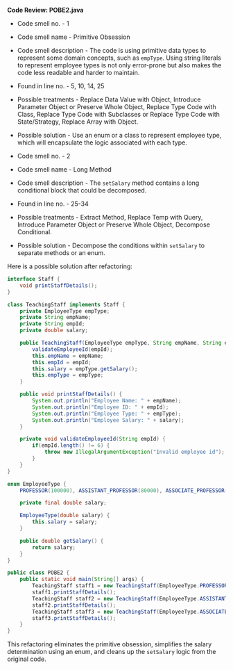 **Code Review: POBE2.java**

- Code smell no. - 1
- Code smell name - Primitive Obsession
- Code smell description - The code is using primitive data types to represent some domain concepts, such as `empType`. Using string literals to represent employee types is not only error-prone but also makes the code less readable and harder to maintain.
- Found in line no. - 5, 10, 14, 25
- Possible treatments - Replace Data Value with Object, Introduce Parameter Object or Preserve Whole Object, Replace Type Code with Class, Replace Type Code with Subclasses or Replace Type Code with State/Strategy, Replace Array with Object.
- Possible solution - Use an enum or a class to represent employee type, which will encapsulate the logic associated with each type.

- Code smell no. - 2
- Code smell name - Long Method
- Code smell description - The `setSalary` method contains a long conditional block that could be decomposed.
- Found in line no. - 25-34
- Possible treatments - Extract Method, Replace Temp with Query, Introduce Parameter Object or Preserve Whole Object, Decompose Conditional.
- Possible solution - Decompose the conditions within `setSalary` to separate methods or an enum.

Here is a possible solution after refactoring:

```java
interface Staff {
    void printStaffDetails();
}

class TeachingStaff implements Staff {
    private EmployeeType empType;
    private String empName;
    private String empId;
    private double salary;

    public TeachingStaff(EmployeeType empType, String empName, String empId) {
        validateEmployeeId(empId);
        this.empName = empName;
        this.empId = empId;
        this.salary = empType.getSalary();
        this.empType = empType;
    }

    public void printStaffDetails() {
        System.out.println("Employee Name: " + empName);
        System.out.println("Employee ID: " + empId);
        System.out.println("Employee Type: " + empType);
        System.out.println("Employee Salary: " + salary);
    }

    private void validateEmployeeId(String empId) {
        if(empId.length() != 6) {
            throw new IllegalArgumentException("Invalid employee id");
        }
    }
}

enum EmployeeType {
    PROFESSOR(100000), ASSISTANT_PROFESSOR(80000), ASSOCIATE_PROFESSOR(50000);

    private final double salary;

    EmployeeType(double salary) {
        this.salary = salary;
    }

    public double getSalary() {
        return salary;
    }
}

public class POBE2 {
    public static void main(String[] args) {
        TeachingStaff staff1 = new TeachingStaff(EmployeeType.PROFESSOR, "John", "123456");
        staff1.printStaffDetails();
        TeachingStaff staff2 = new TeachingStaff(EmployeeType.ASSISTANT_PROFESSOR, "Jane", "123467");
        staff2.printStaffDetails();
        TeachingStaff staff3 = new TeachingStaff(EmployeeType.ASSOCIATE_PROFESSOR, "Doe", "897321");
        staff3.printStaffDetails();
    }
}
```

This refactoring eliminates the primitive obsession, simplifies the salary determination using an enum, and cleans up the `setSalary` logic from the original code.
